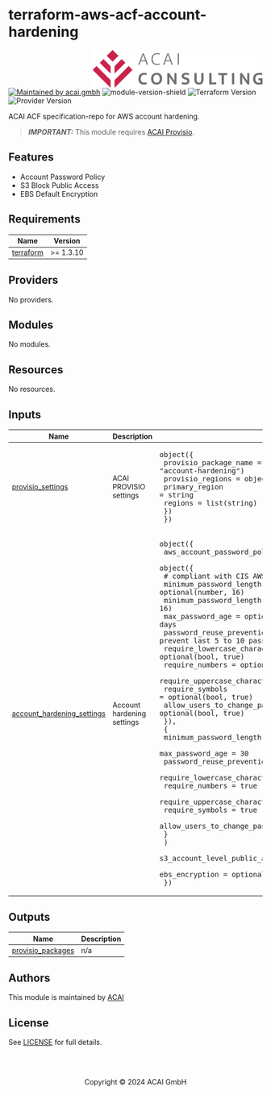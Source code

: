 # terraform-aws-acf-account-hardening

<!-- LOGO -->
<a href="https://acai.gmbh">    
  <img src="https://github.com/acai-consulting/acai.public/raw/main/logo/logo_github_readme.png" alt="acai logo" title="ACAI" align="right" height="75" />
</a>

<!-- SHIELDS -->
[![Maintained by acai.gmbh][acai-shield]][acai-url]
![module-version-shield]
![Terraform Version][terraform-version-shield]
![Provider Version][provider-aws-version-shield]

<!-- DESCRIPTION -->
ACAI ACF specification-repo for AWS account hardening.

> **_IMPORTANT:_**  This module requires [ACAI Provisio][acai-provisio-url].


<!-- FEATURES -->
## Features

* Account Password Policy
* S3 Block Public Access
* EBS Default Encryption

<!-- BEGIN_TF_DOCS -->
## Requirements

| Name | Version |
|------|---------|
| <a name="requirement_terraform"></a> [terraform](#requirement\_terraform) | >= 1.3.10 |

## Providers

No providers.

## Modules

No modules.

## Resources

No resources.

## Inputs

| Name | Description | Type | Default | Required |
|------|-------------|------|---------|:--------:|
| <a name="input_provisio_settings"></a> [provisio\_settings](#input\_provisio\_settings) | ACAI PROVISIO settings | <pre>object({<br>    provisio_package_name = optional(string, "account-hardening")<br>    provisio_regions = object({<br>      primary_region = string<br>      regions        = list(string)<br>    })<br>  })</pre> | n/a | yes |
| <a name="input_account_hardening_settings"></a> [account\_hardening\_settings](#input\_account\_hardening\_settings) | Account hardening settings | <pre>object({<br>    aws_account_password_policy = optional(<br>      object({<br>        # compliant with CIS AWS <br>        minimum_password_length        = optional(number, 16)<br>        minimum_password_length        = optional(number, 16)<br>        max_password_age               = optional(number, 90) # Recommended: 60 to 90 days<br>        password_reuse_prevention      = optional(number, 5)  # Recommended: prevent last 5 to 10 passwords<br>        require_lowercase_characters   = optional(bool, true)<br>        require_numbers                = optional(bool, true)<br>        require_uppercase_characters   = optional(bool, true)<br>        require_symbols                = optional(bool, true)<br>        allow_users_to_change_password = optional(bool, true)<br>      }),<br>      {<br>        minimum_password_length        = 16<br>        max_password_age               = 30<br>        password_reuse_prevention      = 24<br>        require_lowercase_characters   = true<br>        require_numbers                = true<br>        require_uppercase_characters   = true<br>        require_symbols                = true<br>        allow_users_to_change_password = true<br>      }<br>    )<br>    s3_account_level_public_access_block = optional(bool, true)<br>    ebs_encryption                       = optional(bool, true)<br>  })</pre> | <pre>{<br>  "aws_account_password_policy": {<br>    "allow_users_to_change_password": true,<br>    "max_password_age": 30,<br>    "minimum_password_length": 16,<br>    "password_reuse_prevention": 24,<br>    "require_lowercase_characters": true,<br>    "require_numbers": true,<br>    "require_symbols": true,<br>    "require_uppercase_characters": true<br>  },<br>  "ebs_encryption": true,<br>  "s3_account_level_public_access_block": true<br>}</pre> | no |

## Outputs

| Name | Description |
|------|-------------|
| <a name="output_provisio_packages"></a> [provisio\_packages](#output\_provisio\_packages) | n/a |
<!-- END_TF_DOCS -->

<!-- AUTHORS -->
## Authors

This module is maintained by [ACAI][acai-url]

<!-- LICENSE -->
## License

See [LICENSE][license-url] for full details.

<!-- COPYRIGHT -->
<br />
<br />
<p align="center">Copyright &copy; 2024 ACAI GmbH</p>

<!-- MARKDOWN LINKS & IMAGES -->
[acai-shield]: https://img.shields.io/badge/maintained_by-acai.gmbh-CB224B?style=flat
[acai-url]: https://acai.gmbh
[module-version-shield]: https://img.shields.io/badge/module_version-1.0.0-CB224B?style=flat
[terraform-version-shield]: https://img.shields.io/badge/tf-%3E%3D1.3.10-blue.svg?style=flat&color=blueviolet
[provider-aws-version-shield]: https://img.shields.io/badge/aws-%3E%3D5.50-blue.svg?style=flat&color=blueviolet
[acai-provisio-url]: https://acai.gmbh/solutions/provisio
[license-url]: https://github.com/acai-consulting/terraform-aws-acf-org-cloudtrail/tree/main/LICENSE.md
